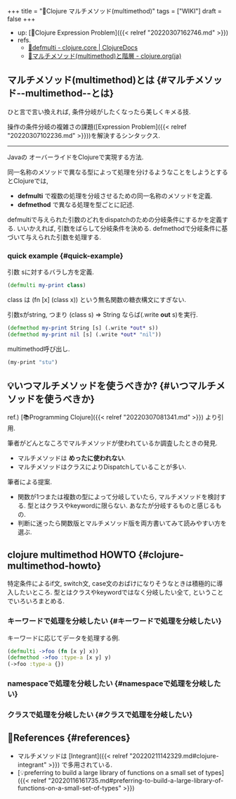 +++
title = "📝Clojure マルチメソッド(multimethod)"
tags = ["WIKI"]
draft = false
+++

-   up: [📝Clojure Expression Problem]({{< relref "20220307162746.md" >}})
-   refs.
    -   [🔗defmulti - clojure.core | ClojureDocs](https://clojuredocs.org/clojure.core/defmulti)
    -   [🔗マルチメソッド(multimethod)と階層 - clojure.org(ja)](https://japan-clojurians.github.io/clojure-site-ja/reference/multimethods)


## マルチメソッド(multimethod)とは {#マルチメソッド--multimethod--とは}

ひと言で言い換えれば, 条件分岐がしたくなったら美しくキメる技.

操作の条件分岐の複雑さの課題([Expression Problem]({{< relref "20220307102236.md" >}}))を解決するシンタックス.

---

Javaの オーバーライドをClojureで実現する方法.

同一名称のメソッドで異なる型によって処理を分けるようなことをしようとするとClojureでは,

-   **defmulti** で複数の処理を分岐させるための同一名称のメソッドを定義.
-   **defmethod** で異なる処理を型ごとに記述.

defmultiで与えられた引数のどれをdispatchのための分岐条件にするかを定義する. いいかえれば, 引数をばらして分岐条件を決める. defmethodで分岐条件に基づいて与えられた引数を処理する.


### quick example {#quick-example}

引数 sに対するバラし方を定義.

```clojure
(defmulti my-print class)
```

class は (fn [x] (class x)) という無名関数の糖衣構文にすぎない.

引数sがstring, つまり (class s) => String ならば(.write **out** s)を実行.

```clojure
(defmethod my-print String [s] (.write *out* s))
(defmethod my-print nil [s] (.write *out* "nil"))
```

multimethod呼び出し.

```clojure
(my-print "stu")
```


## 💡いつマルチメソッドを使うべきか? {#いつマルチメソッドを使うべきか}

ref.) [📚Programming Clojure]({{< relref "20220307081341.md" >}}) より引用.

筆者がどんとなころでマルチメソッドが使われているか調査したときの発見.

-   マルチメソッドは **めったに使われない**.
-   マルチメソッドはクラスによりDispatchしていることが多い.

筆者による提案.

-   関数が1つまたは複数の型によって分岐していたら, マルチメソッドを検討する. 型とはクラスやkeywordに限らない. あなたが分岐するものと感じるもの.
-   判断に迷ったら関数版とマルチメソッド版を両方書いてみて読みやすい方を選ぶ.


## clojure multimethod HOWTO {#clojure-multimethod-howto}

特定条件によるif文, switch文, case文のおばけになりそうなときは積極的に導入したいところ. 型とはクラスやkeywordではなく分岐したい全て, ということでいろいろまとめる.


### キーワードで処理を分岐したい {#キーワードで処理を分岐したい}

キーワードに応じてデータを処理する例.

```clojure
(defmulti ->foo (fn [x y] x))
(defmethod ->foo :type-a [x y] y)
(->foo :type-a {})
```


### namespaceで処理を分岐したい {#namespaceで処理を分岐したい}


### クラスで処理を分岐したい {#クラスで処理を分岐したい}


## 🔗References {#references}

-   マルチメソッドは [Integrant]({{< relref "20220211142329.md#clojure-integrant" >}}) で多用されている.
-   [💡preferring to build a large library of functions on a small set of types]({{< relref "20220116161735.md#preferring-to-build-a-large-library-of-functions-on-a-small-set-of-types" >}})
